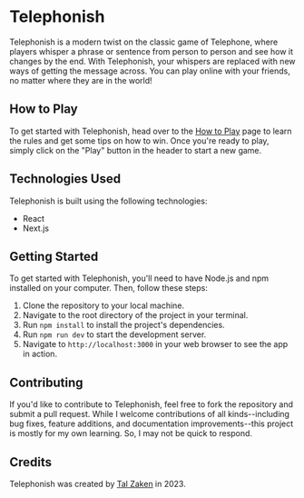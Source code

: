 # Telephonish

Telephonish is a modern twist on the classic game of Telephone, where players whisper a phrase or sentence from person to person and see how it changes by the end. With Telephonish, your whispers are replaced with new ways of getting the message across. You can play online with your friends, no matter where they are in the world!

## How to Play

To get started with Telephonish, head over to the [How to Play](/how-to-play) page to learn the rules and get some tips on how to win. Once you're ready to play, simply click on the "Play" button in the header to start a new game.

## Technologies Used

Telephonish is built using the following technologies:
- React
- Next.js

## Getting Started

To get started with Telephonish, you'll need to have Node.js and npm installed on your computer. Then, follow these steps:

1. Clone the repository to your local machine.
2. Navigate to the root directory of the project in your terminal.
3. Run `npm install` to install the project's dependencies.
4. Run `npm run dev` to start the development server.
5. Navigate to `http://localhost:3000` in your web browser to see the app in action.

## Contributing

If you'd like to contribute to Telephonish, feel free to fork the repository and submit a pull request. While I welcome contributions of all kinds--including bug fixes, feature additions, and documentation improvements--this project is mostly for my own learning. So, I may not be quick to respond.

## Credits

Telephonish was created by [Tal Zaken](https://talzaken.com) in 2023.
